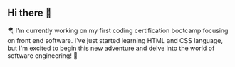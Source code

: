 ## Hi there 👋
🪂 I'm currently working on my first coding certification bootcamp focusing on front end software. I've just started learning HTML and CSS language, but I'm excited to begin this new adventure and delve into the world of software engineering! 💫
<!--
**SkyRunnerGirl/SkyRunnerGirl** is a ✨ _special_ ✨ repository because its `README.md` (this file) appears on your GitHub profile.

Here are some ideas to get you started:

- 🔭 I’m currently working on ...
- 🌱 I’m currently learning ...
- 👯 I’m looking to collaborate on ...
- 🤔 I’m looking for help with ...
- 💬 Ask me about ...
- 📫 How to reach me: ...
- 😄 Pronouns: ...
- ⚡ Fun fact: ...
-->
